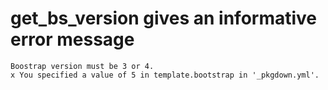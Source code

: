 # get_bs_version gives an informative error message

    Boostrap version must be 3 or 4.
    x You specified a value of 5 in template.bootstrap in '_pkgdown.yml'.

